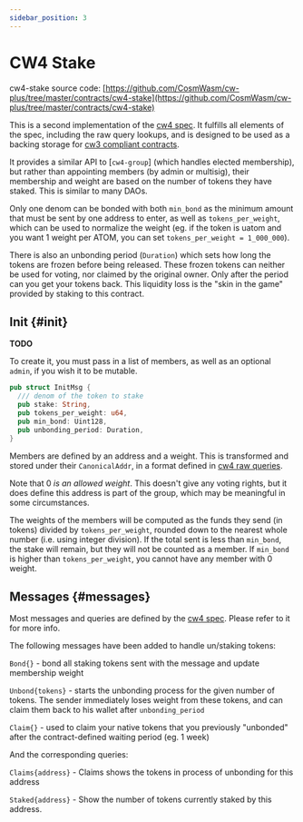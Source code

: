 ```yaml
---
sidebar_position: 3
---
```


# CW4 Stake

cw4-stake source
code: [https://github.com/CosmWasm/cw-plus/tree/master/contracts/cw4-stake](https://github.com/CosmWasm/cw-plus/tree/master/contracts/cw4-stake)

This is a second implementation of the [cw4 spec](spec.md). It fulfills all elements of the spec, including the raw
query lookups, and is designed to be used as a backing storage for
[cw3 compliant contracts](../cw3/spec.md).

It provides a similar API to [`cw4-group`] (which handles elected membership), but rather than appointing members (by
admin or multisig), their membership and weight are based on the number of tokens they have staked. This is similar to
many DAOs.

Only one denom can be bonded with both `min_bond` as the minimum amount that must be sent by one address to enter, as
well as `tokens_per_weight`, which can be used to normalize the weight (eg. if the token is uatom and you want 1 weight
per ATOM, you can set `tokens_per_weight = 1_000_000`).

There is also an unbonding period (`Duration`) which sets how long the tokens are frozen before being released. These
frozen tokens can neither be used for voting, nor claimed by the original owner. Only after the period can you get your
tokens back. This liquidity loss is the "skin in the game"
provided by staking to this contract.

## Init {#init}

**TODO**

To create it, you must pass in a list of members, as well as an optional
`admin`, if you wish it to be mutable.

```rust
pub struct InitMsg {
  /// denom of the token to stake
  pub stake: String,
  pub tokens_per_weight: u64,
  pub min_bond: Uint128,
  pub unbonding_period: Duration,
}
```

Members are defined by an address and a weight. This is transformed and stored under their `CanonicalAddr`, in a format
defined in
[cw4 raw queries](spec.md#raw).

Note that 0 *is an allowed weight*. This doesn't give any voting rights, but it does define this address is part of the
group, which may be meaningful in some circumstances.

The weights of the members will be computed as the funds they send
(in tokens) divided by `tokens_per_weight`, rounded down to the nearest whole number (i.e. using integer division). If
the total sent is less than
`min_bond`, the stake will remain, but they will not be counted as a member. If `min_bond` is higher
than `tokens_per_weight`, you cannot have any member with 0 weight.

## Messages {#messages}

Most messages and queries are defined by the
[cw4 spec](spec.md). Please refer to it for more info.

The following messages have been added to handle un/staking tokens:

`Bond{}` - bond all staking tokens sent with the message and update membership weight

`Unbond{tokens}` - starts the unbonding process for the given number of tokens. The sender immediately loses weight from
these tokens, and can claim them back to his wallet after `unbonding_period`

`Claim{}` - used to claim your native tokens that you previously "unbonded"
after the contract-defined waiting period (eg. 1 week)

And the corresponding queries:

`Claims{address}` - Claims shows the tokens in process of unbonding for this address

`Staked{address}` - Show the number of tokens currently staked by this address.
